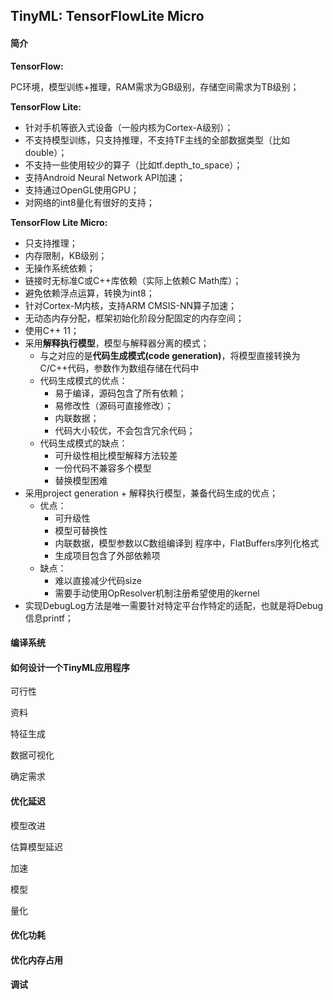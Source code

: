 ## TinyML:  TensorFlowLite Micro

#### 简介

**TensorFlow:**

PC环境，模型训练+推理，RAM需求为GB级别，存储空间需求为TB级别；

**TensorFlow Lite:**

- 针对手机等嵌入式设备（一般内核为Cortex-A级别）；
- 不支持模型训练，只支持推理，不支持TF主线的全部数据类型（比如double）；
- 不支持一些使用较少的算子（比如tf.depth_to_space）；
- 支持Android Neural Network API加速；
- 支持通过OpenGL使用GPU；
- 对网络的int8量化有很好的支持；

**TensorFlow Lite Micro:**

- 只支持推理；
- 内存限制，KB级别；
- 无操作系统依赖；
- 链接时无标准C或C++库依赖（实际上依赖C Math库）；
- 避免依赖浮点运算，转换为int8；
- 针对Cortex-M内核，支持ARM CMSIS-NN算子加速；
- 无动态内存分配，框架初始化阶段分配固定的内存空间；
- 使用C++ 11；
- 采用**解释执行模型**，模型与解释器分离的模式；
  - 与之对应的是**代码生成模式(code generation)**，将模型直接转换为C/C++代码，参数作为数组存储在代码中
  - 代码生成模式的优点：
    - 易于编译，源码包含了所有依赖；
    - 易修改性（源码可直接修改）；
    - 内联数据；
    - 代码大小较优，不会包含冗余代码；
  - 代码生成模式的缺点：
    - 可升级性相比模型解释方法较差
    - 一份代码不兼容多个模型
    - 替换模型困难
- 采用project generation + 解释执行模型，兼备代码生成的优点；
  - 优点：
    - 可升级性
    - 模型可替换性
    - 内联数据，模型参数以C数组编译到 程序中，FlatBuffers序列化格式
    - 生成项目包含了外部依赖项
  - 缺点：
    - 难以直接减少代码size
    - 需要手动使用OpResolver机制注册希望使用的kernel
- 实现DebugLog方法是唯一需要针对特定平台作特定的适配，也就是将Debug信息printf；

#### 编译系统

#### 如何设计一个TinyML应用程序

可行性

资料

特征生成

数据可视化

确定需求

#### 优化延迟 

模型改进

估算模型延迟

加速

模型

量化

#### 优化功耗

#### 优化内存占用

#### 调试